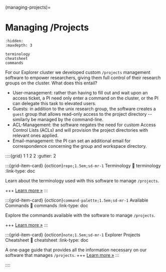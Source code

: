 (managing-projects)=
# Managing /Projects

```{toctree}
:hidden:
:maxdepth: 3

terminology
cheatsheet
commands
```

For our Explorer cluster we developed custom `/projects` management software to empower researchers, giving them full control of their research groups on the cluster. What does this entail?

* User-management: rather than having to fill out and wait upon an access ticket, a PI need only enter a command on the cluster, or the PI can delegate this task to elevated users.
* Guests: in addition to the unix research group, the software creates a `guest` group that allows read-only access to the project directory -- similarly be managed by the command-line.
* ACL-Management: the software negates the need for custom Access Control Lists (ACLs) and will provision the project directories with relevant ones applied.
* Email-management: the PI can set an additional email for correspondence concerning the group and workspace directory.

::::{grid} 1 1 2 2
:gutter: 2

:::{grid-item-card} {octicon}`repo;1.5em;sd-mr-1` Terminology
:link: terminology
:link-type: doc

Learn about the terminology used with this software to manage `/projects`.

+++
[Learn more »](terminology)
:::

:::{grid-item-card} {octicon}`command-palette;1.5em;sd-mr-1` Available Commands
:link: commands
:link-type: doc

Explore the commands available with the software to manage `/projects`.

+++
[Learn more »](commands)
:::

:::{grid-item-card} {octicon}`note;1.5em;sd-mr-1` Explorer Projects Cheatsheet
:link: cheatsheet
:link-type: doc

A one-page guide that provides all the information necessary on our software that manages `/projects`.
+++
[Learn more »](cheatsheet)
:::

::::
